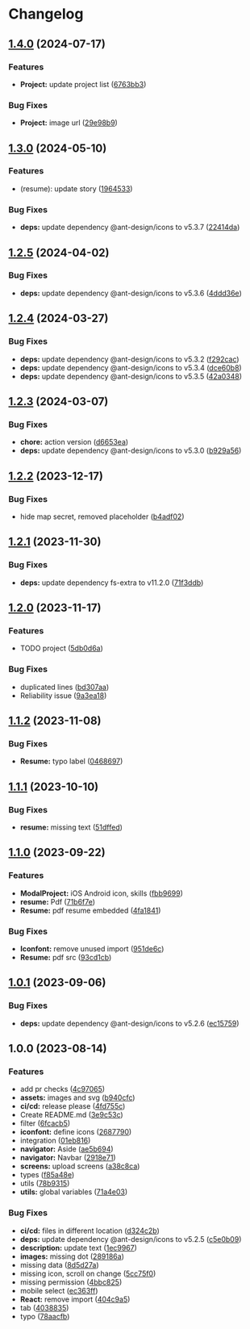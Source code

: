 # Changelog

## [1.4.0](https://github.com/LeleDallas/skillsfolio/compare/v1.3.0...v1.4.0) (2024-07-17)


### Features

* **Project:** update project list ([6763bb3](https://github.com/LeleDallas/skillsfolio/commit/6763bb31b3d19af221d616e134ceedb87f9de0be))


### Bug Fixes

* **Project:** image url ([29e98b9](https://github.com/LeleDallas/skillsfolio/commit/29e98b9a179a10718a5ff91a85e061ef34a6e6f6))

## [1.3.0](https://github.com/LeleDallas/skillsfolio/compare/v1.2.5...v1.3.0) (2024-05-10)


### Features

* (resume): update story ([1964533](https://github.com/LeleDallas/skillsfolio/commit/196453354788a8e926201b74bb7615633a2a24e3))


### Bug Fixes

* **deps:** update dependency @ant-design/icons to v5.3.7 ([22414da](https://github.com/LeleDallas/skillsfolio/commit/22414da489daae6b5c94a73f2aaf173bbac8a544))

## [1.2.5](https://github.com/LeleDallas/skillsfolio/compare/v1.2.4...v1.2.5) (2024-04-02)


### Bug Fixes

* **deps:** update dependency @ant-design/icons to v5.3.6 ([4ddd36e](https://github.com/LeleDallas/skillsfolio/commit/4ddd36ea75f49b924734adad386de3b9b2f7bcfb))

## [1.2.4](https://github.com/LeleDallas/skillsfolio/compare/v1.2.3...v1.2.4) (2024-03-27)


### Bug Fixes

* **deps:** update dependency @ant-design/icons to v5.3.2 ([f292cac](https://github.com/LeleDallas/skillsfolio/commit/f292cac6cb6f2169c0569d50dc10b57c8fd099a2))
* **deps:** update dependency @ant-design/icons to v5.3.4 ([dce60b8](https://github.com/LeleDallas/skillsfolio/commit/dce60b8a530c8a46602fd62ad43ef3c2349ad214))
* **deps:** update dependency @ant-design/icons to v5.3.5 ([42a0348](https://github.com/LeleDallas/skillsfolio/commit/42a0348abdade2e5981c10dd9aa311212527f6a5))

## [1.2.3](https://github.com/LeleDallas/skillsfolio/compare/v1.2.2...v1.2.3) (2024-03-07)


### Bug Fixes

* **chore:** action version ([d6653ea](https://github.com/LeleDallas/skillsfolio/commit/d6653ea758e178f699fcb95eb4d8b4149716b14d))
* **deps:** update dependency @ant-design/icons to v5.3.0 ([b929a56](https://github.com/LeleDallas/skillsfolio/commit/b929a562ee2308968ef2aa84737d99f8b160b054))

## [1.2.2](https://github.com/LeleDallas/skillsfolio/compare/v1.2.1...v1.2.2) (2023-12-17)


### Bug Fixes

* hide map secret, removed placeholder ([b4adf02](https://github.com/LeleDallas/skillsfolio/commit/b4adf02ebf15ee65a2476539b7791ec461024a3f))

## [1.2.1](https://github.com/LeleDallas/skillsfolio/compare/v1.2.0...v1.2.1) (2023-11-30)


### Bug Fixes

* **deps:** update dependency fs-extra to v11.2.0 ([71f3ddb](https://github.com/LeleDallas/skillsfolio/commit/71f3ddba84def6b0cfe47b99a6d3e90300137555))

## [1.2.0](https://github.com/LeleDallas/skillsfolio/compare/v1.1.2...v1.2.0) (2023-11-17)


### Features

* TODO project ([5db0d6a](https://github.com/LeleDallas/skillsfolio/commit/5db0d6a7b6ee3d678b11546fb607f25b2f8303a5))


### Bug Fixes

* duplicated lines ([bd307aa](https://github.com/LeleDallas/skillsfolio/commit/bd307aa410a0e2bf1ac82b215f3db47b317d7635))
* Reliability issue ([9a3ea18](https://github.com/LeleDallas/skillsfolio/commit/9a3ea181ee9af3a29f8959f6247010ddca99478c))

## [1.1.2](https://github.com/LeleDallas/skillsfolio/compare/v1.1.1...v1.1.2) (2023-11-08)


### Bug Fixes

* **Resume:** typo label ([0468697](https://github.com/LeleDallas/skillsfolio/commit/0468697da234cdadb88d50b936ffcb41912700ae))

## [1.1.1](https://github.com/LeleDallas/skillsfolio/compare/v1.1.0...v1.1.1) (2023-10-10)


### Bug Fixes

* **resume:** missing text ([51dffed](https://github.com/LeleDallas/skillsfolio/commit/51dffed4661345aa88410f00e757ea0288da93c3))

## [1.1.0](https://github.com/LeleDallas/skillsfolio/compare/v1.0.1...v1.1.0) (2023-09-22)


### Features

* **ModalProject:** iOS Android icon, skills ([fbb9699](https://github.com/LeleDallas/skillsfolio/commit/fbb969925cb4f51995e9c4dc073d480138fb141b))
* **resume:** Pdf ([71b6f7e](https://github.com/LeleDallas/skillsfolio/commit/71b6f7ec54bf0a42d5300452dd2a5d47724cc950))
* **Resume:** pdf resume embedded ([4fa1841](https://github.com/LeleDallas/skillsfolio/commit/4fa1841715c2d2a8293d2fdb24792332abbf28b6))


### Bug Fixes

* **Iconfont:** remove unused import ([951de6c](https://github.com/LeleDallas/skillsfolio/commit/951de6c63db5749c9c52e39241d81b17f79557b0))
* **Resume:** pdf src ([93cd1cb](https://github.com/LeleDallas/skillsfolio/commit/93cd1cb0ffce17fa95b143dd8ae0d5e65d26a910))

## [1.0.1](https://github.com/LeleDallas/skillsfolio/compare/v1.0.0...v1.0.1) (2023-09-06)


### Bug Fixes

* **deps:** update dependency @ant-design/icons to v5.2.6 ([ec15759](https://github.com/LeleDallas/skillsfolio/commit/ec157599dc0d782ffb2869174f32122c328748b9))

## 1.0.0 (2023-08-14)


### Features

* add pr checks ([4c97065](https://github.com/LeleDallas/skillsfolio/commit/4c97065e070d87debe179ef30d67a6659d33ec1d))
* **assets:** images and svg ([b940cfc](https://github.com/LeleDallas/skillsfolio/commit/b940cfc65f8fb8bb2a1b82667d3f84cf8e50f927))
* **ci/cd:** release please ([4fd755c](https://github.com/LeleDallas/skillsfolio/commit/4fd755cb4007d3cbca8f1b6f2d442c8ce5b71915))
* Create README.md ([3e9c53c](https://github.com/LeleDallas/skillsfolio/commit/3e9c53c5a33cb9ecb0dc3b1c2be9730ea5b8526c))
* filter ([6fcacb5](https://github.com/LeleDallas/skillsfolio/commit/6fcacb5c98972248ff0f52cbe4bcc5c7bc8f5163))
* **iconfont:** define icons ([2687790](https://github.com/LeleDallas/skillsfolio/commit/2687790fcb569ada58f2c40c318ac200ea8317de))
* integration ([01eb816](https://github.com/LeleDallas/skillsfolio/commit/01eb81672fb7d7b42ae7d84a7ce516116629df07))
* **navigator:** Aside ([ae5b694](https://github.com/LeleDallas/skillsfolio/commit/ae5b694a91ef1fd0e71ddca7a47ee3640c42082a))
* **navigator:** Navbar ([2918e71](https://github.com/LeleDallas/skillsfolio/commit/2918e71aa7398192d5619c9eda199592a04e0620))
* **screens:** upload screens ([a38c8ca](https://github.com/LeleDallas/skillsfolio/commit/a38c8cabe9e980975a4d7203393a8b2f49e6e4bc))
* types ([f85a48e](https://github.com/LeleDallas/skillsfolio/commit/f85a48e52c6ee3f595698361baba489526b5388a))
* utils ([78b9315](https://github.com/LeleDallas/skillsfolio/commit/78b93153cf44d8a827ddba08cfd399d72f1fa0df))
* **utils:** global variables ([71a4e03](https://github.com/LeleDallas/skillsfolio/commit/71a4e037945a9082a98c78dc694ed4277ec5cfed))


### Bug Fixes

* **ci/cd:** files in different location ([d324c2b](https://github.com/LeleDallas/skillsfolio/commit/d324c2bb0bcdde457ee23bee725952ee77a5abc8))
* **deps:** update dependency @ant-design/icons to v5.2.5 ([c5e0b09](https://github.com/LeleDallas/skillsfolio/commit/c5e0b098ad9651ef8a7b0e307eb5c046e7e7e7db))
* **description:** update text ([1ec9967](https://github.com/LeleDallas/skillsfolio/commit/1ec9967a48c019426099a43ca2562a1d206c13a3))
* **images:** missing dot ([289186a](https://github.com/LeleDallas/skillsfolio/commit/289186a89243af06e066f3bebe3a8815f6982ec8))
* missing data ([8d5d27a](https://github.com/LeleDallas/skillsfolio/commit/8d5d27a4f267197434db7a2cc08a052a0e3faec1))
* missing icon, scroll on change ([5cc75f0](https://github.com/LeleDallas/skillsfolio/commit/5cc75f048cf3e1bbf5723d3f97008eda0e643e8d))
* missing permission ([4bbc825](https://github.com/LeleDallas/skillsfolio/commit/4bbc8258c99b5639f0e7bf09e917bf9b4a4fc444))
* mobile select ([ec363ff](https://github.com/LeleDallas/skillsfolio/commit/ec363ffc2e96a10f27e071b812e293b2a5ea3934))
* **React:** remove import ([404c9a5](https://github.com/LeleDallas/skillsfolio/commit/404c9a5149013e13469d55868f72400a26c8926c))
* tab ([4038835](https://github.com/LeleDallas/skillsfolio/commit/4038835c65a312b0110a452c4ab9542781243a75))
* typo ([78aacfb](https://github.com/LeleDallas/skillsfolio/commit/78aacfb38733a26b9af0700e8a5a3405e5c1a8fc))
